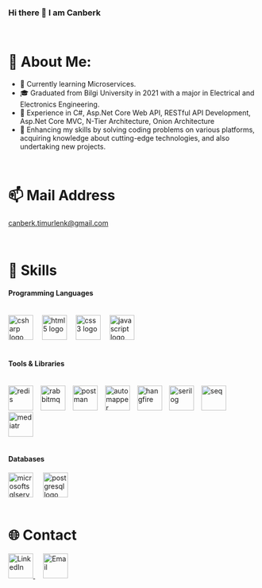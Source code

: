### Hi there 👋 I am Canberk

<br>

# 💫 About Me:

* 🔭 Currently learning Microservices.
* :mortar_board: Graduated from Bilgi University in 2021 with a major in Electrical and Electronics Engineering.
* 🌟 Experience in C#, Asp.Net Core Web API, RESTful API Development, Asp.Net Core MVC, N-Tier Architecture, Onion Architecture
* :dart: Enhancing my skills by solving coding problems on various platforms, acquiring knowledge about cutting-edge technologies, and also undertaking new projects.

<br>

# 📫 Mail Address
canberk.timurlenk@gmail.com

<br>

# 🚀 Skills
#### Programming Languages

<br>

<div align="left">
  <img title="C#" src="https://cdn.jsdelivr.net/gh/devicons/devicon/icons/csharp/csharp-original.svg" width="50" height="50" alt="csharp logo"  />
  <img width="10" />
  <img title="HTML5" src="https://cdn.jsdelivr.net/gh/devicons/devicon/icons/html5/html5-original.svg" width="50" height="50" alt="html5 logo"  />
  <img width="10" />
  <img title="CSS3" src="https://cdn.jsdelivr.net/gh/devicons/devicon/icons/css3/css3-original.svg" width="50" height="50" alt="css3 logo"  />
  <img width="10" />
  <img title="Javascript" src="https://cdn.jsdelivr.net/gh/devicons/devicon/icons/javascript/javascript-original.svg" width="50" height="50" alt="javascript logo"  />
</div>

<br>

#### Tools & Libraries

<br>

<div align="left">
  <img title="Redis" src="https://cdn.jsdelivr.net/gh/devicons/devicon/icons/redis/redis-original.svg" width="50" height="50" alt="redis"  />
  <img width="7" />
  <img title="RabbitMQ" src="https://cdn.simpleicons.org/rabbitmq/FF6600" width="50" height="50" alt="rabbitmq"  />
  <img width="7" />
  <img title="Postman" src="https://skillicons.dev/icons?i=postman" width="50" height="50" alt="postman"  />
  <img width="7" />
  <img title="Automapper" src="https://avatars.githubusercontent.com/u/890883?s=280&v=4" width="50" height="50" alt="automapper"  />
  <img width="7" />
  <img title="Hangfire" src="https://avatars.githubusercontent.com/u/7880472?s=200&v=4" width="50" height="50" alt="hangfire"  />
  <img width="7" />
  <img title="Serilog" src="https://user-images.githubusercontent.com/73644073/262452910-8b64c1b5-24bd-4650-bc89-01d3f5c32380.png" width="50" height="50" alt="serilog"  />
  <img width="7" />
  <img title="Seq" src="https://user-images.githubusercontent.com/73644073/262451516-abce2e5e-741e-4fec-a9f2-da3214518d0c.png" width="50" height="50" alt="seq"  />
  <img width="7" />
  <img title="MediatR" src="https://github.com/CanberkTimurlenk/CanberkTimurlenk/assets/18058846/16774d62-498c-4403-83ab-d6d9b6486c4f" width="50" height="50" alt="mediatr"  />

</div>

<br>

#### Databases

<div align="left">
  <img title="Microsoft SQL Server" src="https://cdn.simpleicons.org/microsoftsqlserver/CC2927" height="50" alt="microsoftsqlserver logo"  />
  <img width="12" />
  <img title="PostgreSQL" src="https://cdn.jsdelivr.net/gh/devicons/devicon/icons/postgresql/postgresql-original.svg" height="50" alt="postgresql logo"  />
</div>

<br>

# 🌐 Contact

<div>
  <a href="https://www.linkedin.com/in/canberk-timurlenk/">
    <img title="LinkedIn" src="https://skillicons.dev/icons?i=linkedin&perline=1" alt="LinkedIn" width="50" height="50" />
  </a>
  <img width="12" />
  <a href="mailto:canberk.timurlenk@gmail.com">
    <img title="Email" src="https://github.com/CanberkTimurlenk/CanberkTimurlenk/assets/18058846/61becbf6-b732-4da5-b08c-6036d95e9f62" alt="Email" width="50" height="50" />
  </a>
</div>










